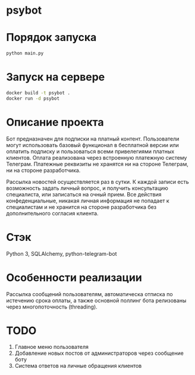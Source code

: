 # psybot

# Порядок запуска
```bash
python main.py
```
# Запуск на сервере
```bash
docker build -t psybot .
docker run -d psybot
```

# Описание проекта
Бот предназначен для подписки на платный контент. Пользователи могут использовать базовый 
функционал в бесплатной версии или оплатить подписку и пользоваться всеми привелегиями платных клиентов.
Оплата реализована через встроенную платежную систему Телеграм. Платежные реквизиты не хранятся ни на стороне Телеграм, ни на стороне разработчика.   

Рассылка новостей осуществляется раз в сутки. К каждой записи есть возможность задать 
личный вопрос, и получить консультацию специалиста, или записаться на очный прием. Все действия конфеденциальные, 
никакая личная информация не попадает к специалистам и не хранится на стороне разработчика без
дополнительного согласия клиента.

# Стэк
Python 3, SQLAlchemy, python-telegram-bot

# Особенности реализации
Рассылка сообщений пользователям, автоматическа отписка по истечению срока оплаты, а также
основной поллинг бота релизованы через многопоточность (threading).

# TODO
1. Главное меню пользователя
2. Добавление новых постов от администраторов через сообщение боту
3. Система ответов на личные обращения клиентов